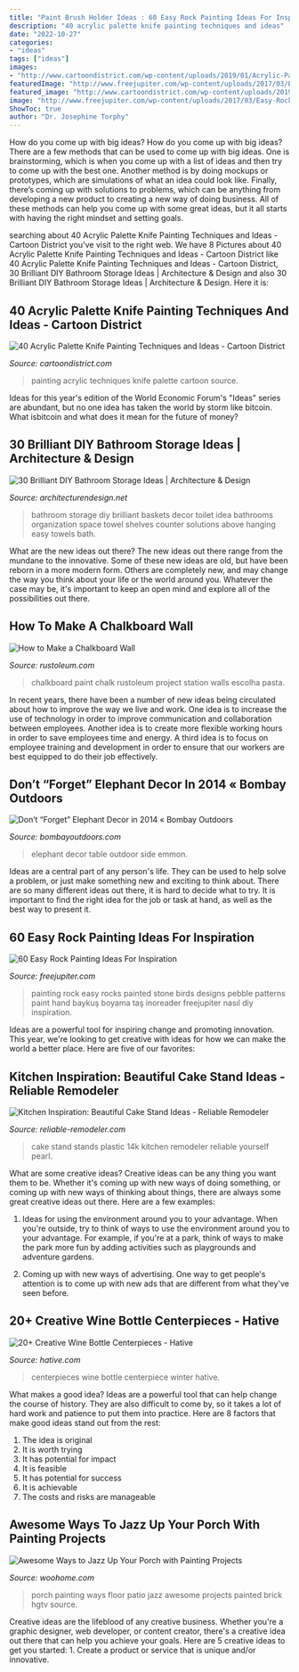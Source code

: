 ```yaml
---
title: "Paint Brush Holder Ideas : 60 Easy Rock Painting Ideas For Inspiration"
description: "40 acrylic palette knife painting techniques and ideas"
date: "2022-10-27"
categories:
- "ideas"
tags: ["ideas"]
images:
- "http://www.cartoondistrict.com/wp-content/uploads/2019/01/Acrylic-Palette-Knife-Painting-Techniques-and-Ideas-21.jpg"
featuredImage: "http://www.freejupiter.com/wp-content/uploads/2017/03/Easy-Rock-Painting-Ideas-24.jpg"
featured_image: "http://www.cartoondistrict.com/wp-content/uploads/2019/01/Acrylic-Palette-Knife-Painting-Techniques-and-Ideas-21.jpg"
image: "http://www.freejupiter.com/wp-content/uploads/2017/03/Easy-Rock-Painting-Ideas-24.jpg"
ShowToc: true
author: "Dr. Josephine Torphy"
---
```



How do you come up with big ideas?
How do you come up with big ideas? There are a few methods that can be used to come up with big ideas. One is brainstorming, which is when you come up with a list of ideas and then try to come up with the best one. Another method is by doing mockups or prototypes, which are simulations of what an idea could look like. Finally, there’s coming up with solutions to problems, which can be anything from developing a new product to creating a new way of doing business. All of these methods can help you come up with some great ideas, but it all starts with having the right mindset and setting goals.

	

		
searching about 40 Acrylic Palette Knife Painting Techniques and Ideas - Cartoon District you've visit to the right web. We have 8 Pictures about 40 Acrylic Palette Knife Painting Techniques and Ideas - Cartoon District like 40 Acrylic Palette Knife Painting Techniques and Ideas - Cartoon District, 30 Brilliant DIY Bathroom Storage Ideas | Architecture &amp; Design and also 30 Brilliant DIY Bathroom Storage Ideas | Architecture &amp; Design. Here it is:
		
    
## 40 Acrylic Palette Knife Painting Techniques And Ideas - Cartoon District

<img loading=lazy src="http://www.cartoondistrict.com/wp-content/uploads/2019/01/Acrylic-Palette-Knife-Painting-Techniques-and-Ideas-21.jpg" onerror="this.onerror=null;this.src='https://tse3.mm.bing.net/th?id=OIP.lUjY-gw7bkcgxfU_5feFUAHaJ7&amp;pid=15.1';" alt="40 Acrylic Palette Knife Painting Techniques and Ideas - Cartoon District">

_Source: cartoondistrict.com_

>painting acrylic techniques knife palette cartoon source. 

	

Ideas for this year's edition of the World Economic Forum's "Ideas" series are abundant, but no one idea has taken the world by storm like bitcoin. What isbitcoin and what does it mean for the future of money? 

    
## 30 Brilliant DIY Bathroom Storage Ideas | Architecture &amp; Design

<img loading=lazy src="http://cdn.architecturendesign.net/wp-content/uploads/2014/08/diy-bathroom-storage-ideas-2.jpg" onerror="this.onerror=null;this.src='https://tse4.mm.bing.net/th?id=OIP.Q2RNy6xFFL_dVzWrGpe9MAHaLH&amp;pid=15.1';" alt="30 Brilliant DIY Bathroom Storage Ideas | Architecture &amp; Design">

_Source: architecturendesign.net_

>bathroom storage diy brilliant baskets decor toilet idea bathrooms organization space towel shelves counter solutions above hanging easy towels bath. 

	

What are the new ideas out there?
The new ideas out there range from the mundane to the innovative. Some of these new ideas are old, but have been reborn in a more modern form. Others are completely new, and may change the way you think about your life or the world around you. Whatever the case may be, it's important to keep an open mind and explore all of the possibilities out there.

    
## How To Make A Chalkboard Wall

<img loading=lazy src="http://www.rustoleum.com/~/media/DigitalEncyclopedia/Project/RustoleumUSA/other/chalkboard-wall/SPC_Chalkboard_KitchenBlackboard_IMG_8359_717.ashx" onerror="this.onerror=null;this.src='https://tse1.mm.bing.net/th?id=OIP.B7uhXo1vqeZlxbXoUg9Y3AHaKv&amp;pid=15.1';" alt="How to Make a Chalkboard Wall">

_Source: rustoleum.com_

>chalkboard paint chalk rustoleum project station walls escolha pasta. 

	

In recent years, there have been a number of new ideas being circulated about how to improve the way we live and work. One idea is to increase the use of technology in order to improve communication and collaboration between employees. Another idea is to create more flexible working hours in order to save employees time and energy. A third idea is to focus on employee training and development in order to ensure that our workers are best equipped to do their job effectively.

    
## Don’t “Forget” Elephant Decor In 2014 « Bombay Outdoors

<img loading=lazy src="http://bombayoutdoors.com/wp-content/uploads/jaipur-elephant-table.jpg" onerror="this.onerror=null;this.src='https://tse4.mm.bing.net/th?id=OIP.xKnuL05VjyWUsHOsueRq0gHaDj&amp;pid=15.1';" alt="Don’t “Forget” Elephant Decor in 2014 « Bombay Outdoors">

_Source: bombayoutdoors.com_

>elephant decor table outdoor side emmon. 

	

Ideas are a central part of any person's life. They can be used to help solve a problem, or just make something new and exciting to think about. There are so many different ideas out there, it is hard to decide what to try. It is important to find the right idea for the job or task at hand, as well as the best way to present it.

    
## 60 Easy Rock Painting Ideas For Inspiration

<img loading=lazy src="http://www.freejupiter.com/wp-content/uploads/2017/03/Easy-Rock-Painting-Ideas-24.jpg" onerror="this.onerror=null;this.src='https://tse2.mm.bing.net/th?id=OIP.mXbJ4gDFulYSpNHLzRzdHAHaLI&amp;pid=15.1';" alt="60 Easy Rock Painting Ideas For Inspiration">

_Source: freejupiter.com_

>painting rock easy rocks painted stone birds designs pebble patterns paint hand baykuş boyama taş inoreader freejupiter nasıl diy inspiration. 

	

Ideas are a powerful tool for inspiring change and promoting innovation. This year, we're looking to get creative with ideas for how we can make the world a better place. Here are five of our favorites: 

    
## Kitchen Inspiration: Beautiful Cake Stand Ideas - Reliable Remodeler

<img loading=lazy src="https://dyj7luh3166cu.cloudfront.net/wp-content/uploads/sites/6/2016/12/plastic-cake-stand.jpg" onerror="this.onerror=null;this.src='https://tse3.mm.bing.net/th?id=OIP.QnuDrC1eq9KasjdsLCdTmAHaLH&amp;pid=15.1';" alt="Kitchen Inspiration: Beautiful Cake Stand Ideas - Reliable Remodeler">

_Source: reliable-remodeler.com_

>cake stand stands plastic 14k kitchen remodeler reliable yourself pearl. 

	

What are some creative ideas?
Creative ideas can be any thing you want them to be. Whether it's coming up with new ways of doing something, or coming up with new ways of thinking about things, there are always some great creative ideas out there. Here are a few examples: 
1. Ideas for using the environment around you to your advantage. When you're outside, try to think of ways to use the environment around you to your advantage. For example, if you're at a park, think of ways to make the park more fun by adding activities such as playgrounds and adventure gardens. 

2. Coming up with new ways of advertising. One way to get people's attention is to come up with new ads that are different from what they've seen before.

    
## 20+ Creative Wine Bottle Centerpieces - Hative

<img loading=lazy src="https://hative.com/wp-content/uploads/2014/03/wine-bottle-centerpieces/15-winter-centerpiece.jpg" onerror="this.onerror=null;this.src='https://tse4.mm.bing.net/th?id=OIP.-BSsVT16oNpRSKoPcjgBPgHaKq&amp;pid=15.1';" alt="20+ Creative Wine Bottle Centerpieces - Hative">

_Source: hative.com_

>centerpieces wine bottle centerpiece winter hative. 

	

What makes a good idea?
Ideas are a powerful tool that can help change the course of history. They are also difficult to come by, so it takes a lot of hard work and patience to put them into practice. Here are 8 factors that make good ideas stand out from the rest: 
1. The idea is original 
2. It is worth trying 
3. It has potential for impact 
4. It is feasible 
5. It has potential for success 
6. It is achievable 
7. The costs and risks are manageable 

    
## Awesome Ways To Jazz Up Your Porch With Painting Projects

<img loading=lazy src="http://www.woohome.com/wp-content/uploads/2017/04/painted-porch-floor-4.jpg" onerror="this.onerror=null;this.src='https://tse4.mm.bing.net/th?id=OIP.-2H2YBxp5TvhqbRoLyvDtwHaJ4&amp;pid=15.1';" alt="Awesome Ways to Jazz Up Your Porch with Painting Projects">

_Source: woohome.com_

>porch painting ways floor patio jazz awesome projects painted brick hgtv source. 

	

Creative ideas are the lifeblood of any creative business. Whether you're a graphic designer, web developer, or content creator, there's a creative idea out there that can help you achieve your goals. Here are 5 creative ideas to get you started: 1. Create a product or service that is unique and/or innovative.

